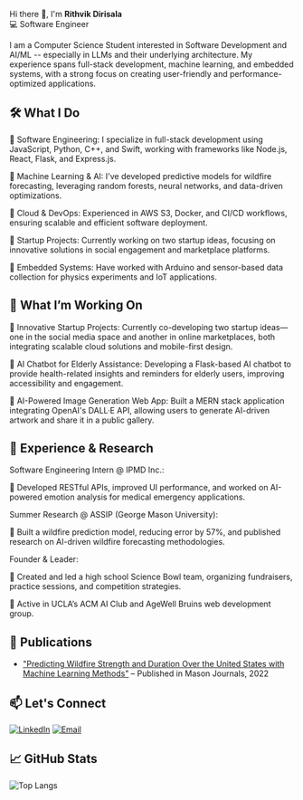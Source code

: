 Hi there 👋, I'm **Rithvik Dirisala**  
💻 Software Engineer

I am a Computer Science Student interested in Software Development and AI/ML -- especially in LLMs and their underlying architecture. My experience spans full-stack development, machine learning, and embedded systems, with a strong focus on creating user-friendly and performance-optimized applications.

## 🛠 What I Do
  🔸 Software Engineering: I specialize in full-stack development using JavaScript, Python, C++, and Swift, working with frameworks like Node.js, React, Flask, and Express.js.
  
  🔸 Machine Learning & AI: I've developed predictive models for wildfire forecasting, leveraging random forests, neural networks, and data-driven optimizations.
  
  🔸 Cloud & DevOps: Experienced in AWS S3, Docker, and CI/CD workflows, ensuring scalable and efficient software deployment.
  
  🔸 Startup Projects: Currently working on two startup ideas, focusing on innovative solutions in social engagement and marketplace platforms.
  
  🔸 Embedded Systems: Have worked with Arduino and sensor-based data collection for physics experiments and IoT applications.

## 🚀 What I’m Working On

  🔸 Innovative Startup Projects:
  Currently co-developing two startup ideas—one in the social media space and another in online marketplaces, both integrating scalable cloud solutions and mobile-first design.

  🔸 AI Chatbot for Elderly Assistance:
  Developing a Flask-based AI chatbot to provide health-related insights and reminders for elderly users, improving accessibility and engagement.

  🔸 AI-Powered Image Generation Web App:
  Built a MERN stack application integrating OpenAI's DALL·E API, allowing users to generate AI-driven artwork and share it in a public gallery.

## 📜 Experience & Research
Software Engineering Intern @ IPMD Inc.:

  🔸 Developed RESTful APIs, improved UI performance, and worked on AI-powered emotion analysis for medical emergency applications.
  
Summer Research @ ASSIP (George Mason University):

  🔸 Built a wildfire prediction model, reducing error by 57%, and published research on AI-driven wildfire forecasting methodologies.
 
Founder & Leader:

  🔸 Created and led a high school Science Bowl team, organizing fundraisers, practice sessions, and competition strategies.
  
  🔸 Active in UCLA’s ACM AI Club and AgeWell Bruins web development group.

## 📄 Publications

- ["Predicting Wildfire Strength and Duration Over the United States with Machine Learning Methods"](https://journals.gmu.edu/index.php/jssr/article/view/3258) – Published in Mason Journals, 2022
  
## 📫 Let's Connect
[![LinkedIn](https://img.shields.io/badge/LinkedIn-blue?logo=linkedin&style=flat-square)](https://www.linkedin.com/in/rithvik-dirisala/)
[![Email](https://img.shields.io/badge/Email-red?logo=gmail&style=flat-square)](mailto:rithvikdirisala18@gmail.com)

## 📈 GitHub Stats

![Top Langs](https://github-readme-stats.vercel.app/api/top-langs/?username=rithvikdirisala18&layout=compact&theme=radical)
